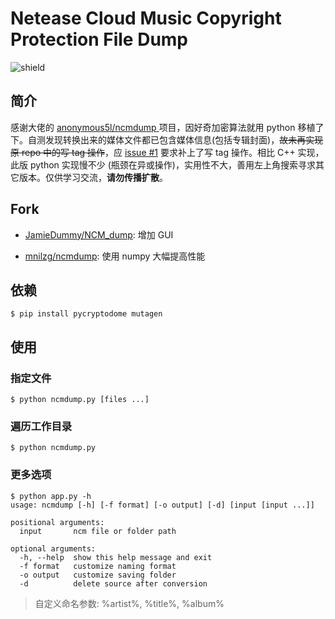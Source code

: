 # Netease Cloud Music Copyright Protection File Dump

![shield](https://img.shields.io/badge/python-2.7%7C3.4+-blue.svg)

## 简介

感谢大佬的 [anonymous5l/ncmdump ](https://github.com/anonymous5l/ncmdump)项目，因好奇加密算法就用 python 移植了下。自测发现转换出来的媒体文件都已包含媒体信息(包括专辑封面)，~~故未再实现原 repo 中的写 tag 操作~~，应 [issue #1](https://github.com/nondanee/ncmdump/issues/1) 要求补上了写 tag 操作。相比 C++ 实现，此版 python 实现慢不少 (瓶颈在异或操作)，实用性不大，善用左上角搜索寻求其它版本。仅供学习交流，**请勿传播扩散**。

## Fork

- [JamieDummy/NCM_dump](https://github.com/JamieDummy/NCM_dump): 增加 GUI

- [mnilzg/ncmdump](https://github.com/mnilzg/ncmdump): 使用 numpy 大幅提高性能 


## 依赖

```
$ pip install pycryptodome mutagen
```

## 使用

### 指定文件

```
$ python ncmdump.py [files ...]
```
### 遍历工作目录

```
$ python ncmdump.py
```
### 更多选项
```
$ python app.py -h
usage: ncmdump [-h] [-f format] [-o output] [-d] [input [input ...]]

positional arguments:
  input       ncm file or folder path

optional arguments:
  -h, --help  show this help message and exit
  -f format   customize naming format
  -o output   customize saving folder
  -d          delete source after conversion
```

> 自定义命名参数: %artist%, %title%, %album%

